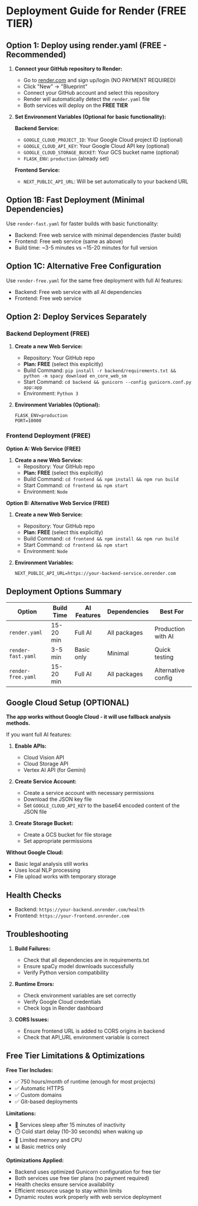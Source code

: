 # Deployment Guide for Render (FREE TIER)

## Option 1: Deploy using render.yaml (FREE - Recommended)

1. **Connect your GitHub repository to Render:**
   - Go to [render.com](https://render.com) and sign up/login (NO PAYMENT REQUIRED)
   - Click "New" → "Blueprint"
   - Connect your GitHub account and select this repository
   - Render will automatically detect the `render.yaml` file
   - Both services will deploy on the **FREE TIER**

2. **Set Environment Variables (Optional for basic functionality):**
   
   **Backend Service:**
   - `GOOGLE_CLOUD_PROJECT_ID`: Your Google Cloud project ID (optional)
   - `GOOGLE_CLOUD_API_KEY`: Your Google Cloud API key (optional)
   - `GOOGLE_CLOUD_STORAGE_BUCKET`: Your GCS bucket name (optional)
   - `FLASK_ENV`: `production` (already set)
   
   **Frontend Service:**
   - `NEXT_PUBLIC_API_URL`: Will be set automatically to your backend URL

## Option 1B: Fast Deployment (Minimal Dependencies)

Use `render-fast.yaml` for faster builds with basic functionality:
- Backend: Free web service with minimal dependencies (faster build)
- Frontend: Free web service (same as above)
- Build time: ~3-5 minutes vs ~15-20 minutes for full version

## Option 1C: Alternative Free Configuration

Use `render-free.yaml` for the same free deployment with full AI features:
- Backend: Free web service with all AI dependencies
- Frontend: Free web service

## Option 2: Deploy Services Separately

### Backend Deployment (FREE)

1. **Create a new Web Service:**
   - Repository: Your GitHub repo
   - **Plan: FREE** (select this explicitly)
   - Build Command: `pip install -r backend/requirements.txt && python -m spacy download en_core_web_sm`
   - Start Command: `cd backend && gunicorn --config gunicorn.conf.py app:app`
   - Environment: `Python 3`

2. **Environment Variables (Optional):**
   ```
   FLASK_ENV=production
   PORT=10000
   ```

### Frontend Deployment (FREE)

**Option A: Web Service (FREE)**
1. **Create a new Web Service:**
   - Repository: Your GitHub repo
   - **Plan: FREE** (select this explicitly)
   - Build Command: `cd frontend && npm install && npm run build`
   - Start Command: `cd frontend && npm start`
   - Environment: `Node`

**Option B: Alternative Web Service (FREE)**
1. **Create a new Web Service:**
   - Repository: Your GitHub repo
   - **Plan: FREE** (select this explicitly)
   - Build Command: `cd frontend && npm install && npm run build`
   - Start Command: `cd frontend && npm start`
   - Environment: `Node`

2. **Environment Variables:**
   ```
   NEXT_PUBLIC_API_URL=https://your-backend-service.onrender.com
   ```

## Deployment Options Summary

| Option | Build Time | AI Features | Dependencies | Best For |
|--------|------------|-------------|--------------|----------|
| `render.yaml` | 15-20 min | Full AI | All packages | Production with AI |
| `render-fast.yaml` | 3-5 min | Basic only | Minimal | Quick testing |
| `render-free.yaml` | 15-20 min | Full AI | All packages | Alternative config |

## Google Cloud Setup (OPTIONAL)

**The app works without Google Cloud - it will use fallback analysis methods.**

If you want full AI features:

1. **Enable APIs:**
   - Cloud Vision API
   - Cloud Storage API
   - Vertex AI API (for Gemini)

2. **Create Service Account:**
   - Create a service account with necessary permissions
   - Download the JSON key file
   - Set `GOOGLE_CLOUD_API_KEY` to the base64 encoded content of the JSON file

3. **Create Storage Bucket:**
   - Create a GCS bucket for file storage
   - Set appropriate permissions

**Without Google Cloud:**
- Basic legal analysis still works
- Uses local NLP processing
- File upload works with temporary storage

## Health Checks

- Backend: `https://your-backend.onrender.com/health`
- Frontend: `https://your-frontend.onrender.com`

## Troubleshooting

1. **Build Failures:**
   - Check that all dependencies are in requirements.txt
   - Ensure spaCy model downloads successfully
   - Verify Python version compatibility

2. **Runtime Errors:**
   - Check environment variables are set correctly
   - Verify Google Cloud credentials
   - Check logs in Render dashboard

3. **CORS Issues:**
   - Ensure frontend URL is added to CORS origins in backend
   - Check that API_URL environment variable is correct

## Free Tier Limitations & Optimizations

**Free Tier Includes:**
- ✅ 750 hours/month of runtime (enough for most projects)
- ✅ Automatic HTTPS
- ✅ Custom domains
- ✅ Git-based deployments

**Limitations:**
- 🔄 Services sleep after 15 minutes of inactivity
- ⏱️ Cold start delay (10-30 seconds) when waking up
- 💾 Limited memory and CPU
- 📊 Basic metrics only

**Optimizations Applied:**
- Backend uses optimized Gunicorn configuration for free tier
- Both services use free tier plans (no payment required)
- Health checks ensure service availability
- Efficient resource usage to stay within limits
- Dynamic routes work properly with web service deployment